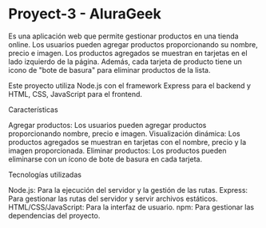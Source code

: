 # Proyect-3 - AluraGeek 

Es una aplicación web que permite gestionar productos en una tienda online. Los usuarios pueden agregar productos proporcionando su nombre, precio e imagen. Los productos agregados se muestran en tarjetas en el lado izquierdo de la página. Además, cada tarjeta de producto tiene un icono de "bote de basura" para eliminar productos de la lista.

Este proyecto utiliza Node.js con el framework Express para el backend y HTML, CSS, JavaScript para el frontend.

Características

Agregar productos: Los usuarios pueden agregar productos proporcionando nombre, precio e imagen.
Visualización dinámica: Los productos agregados se muestran en tarjetas con el nombre, precio y la imagen proporcionada.
Eliminar productos: Los productos pueden eliminarse con un ícono de bote de basura en cada tarjeta.

Tecnologías utilizadas

Node.js: Para la ejecución del servidor y la gestión de las rutas.
Express: Para gestionar las rutas del servidor y servir archivos estáticos.
HTML/CSS/JavaScript: Para la interfaz de usuario.
npm: Para gestionar las dependencias del proyecto.
